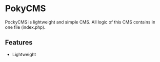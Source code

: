 PokyCMS
=======

PockyCMS is lightweight and simple CMS. All logic of this CMS contains in one file (index.php).

Features
-------
* Lightweight
